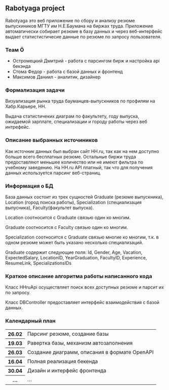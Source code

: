 ## Rabotyaga project

Rabotyaga это веб приложение по сбору и анализу резюме выпускиников МГТУ им Н.Е.Баумана на биржах труда. Приложение автоматически собирает резюме в базу данных и через веб-интерфейс выдает статистистичесие данные по резюме по запросу пользователя.

### Теам Ö

*   Остромецкий Дмитрий - работа с парсингом бирж и настройка api бекэнда
*   Стома Федор - работа с базой данных и фронтенд
*   Максимов Даниил - аналитик, дизайнер

### Формализация задачи

Визуализация рынка труда бауманцев-выпускников по профилям на Хабр.Карьере, HH.

Выдача статистичеких диаграм по факультету, году выпуска, ожидаемой зарплате, специализации и городу работы через веб интрефейс.

### Описание выбранных источиников

Как источник данных был выбран сайт HH.ru, так как на нем доступно больше всего бесплатных резюме. Остальные биржи труда предоставляют меньшее количество или не имеют фильтра по учебному заведению. На HH.ru API платный, так что для получения данных используется парсинг веб-страниц.

### Информация о БД

База данных состоит из трех сущностей Graduate (резюме выпускника), Location (город поиска работы), Specialization (специализация выпусника), Faculty(факультет выпуска).

Location соотносится с Graduate связью один ко многим.

Graduate соотносится с Faculty связью один ко многим.

Specialization соотносится с Graduate связью многие ко многим, т.к. в одном резюме может быть указано несколько специализаций.

Graduate содержит следующие поля: Id, Gender, Age, Vacation, ExpectedSalary, LocationID, YearGraduation, FacultyID, Experience, ResumeLink, SpecializationsIDs

### Краткое описание алгоритма работы написанного кода

Класс HHruApi осуществляет поиск всех доступных резюме и парсит их по запросу.

Класс DBController предоставляет интерфейс взаимодействия с базой данных.

### Календарный план

<table><tbody><tr><th>26.02</th><td>Парсинг резюме, создание базы</td></tr><tr><th>19.03</th><td>Равертка базы, механизм автозаполнения</td></tr><tr><th>26.03</th><td>Создание диаграмм, описания в формате OpenAPI</td></tr><tr><th>16.04</th><td>Полная реализация бекенда</td></tr><tr><th>30.04</th><td>Дизайн и интерфейс фронтенда</td></tr><tr><th>…</th><td>…</td></tr></tbody></table>
